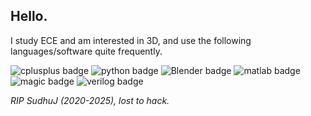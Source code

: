 ## Hello.

I study ECE and am interested in 3D, and use the following languages/software quite frequently.
<div align="left">
    <img src="https://img.shields.io/badge/-C++-00599C?logo=c%2B%2B&logoColor=white&style=for-the-badge" alt="cplusplus badge" />
    <img src="https://img.shields.io/badge/-Python-3776AB?logo=python&logoColor=white&style=for-the-badge" alt="python badge" />
    <img src="https://img.shields.io/badge/-Blender-Orange?logo=blender&logoColor=white&style=for-the-badge" alt="Blender badge" />
    <img src="https://img.shields.io/badge/-MATLAB-0076A8?logo=mathworks&logoColor=white&style=for-the-badge" alt="matlab badge" />
    <img src="https://img.shields.io/badge/-MAGIC-orange?style=for-the-badge" alt="magic badge" />
    <img src="https://img.shields.io/badge/-Verilog-red?style=for-the-badge" alt="verilog badge" />
</div>



*RIP SudhuJ (2020-2025), lost to hack.*


<!--
**sudhu-joshi/sudhu-joshi** is a ✨ _special_ ✨ repository because its `README.md` (this file) appears on your GitHub profile.
Here are some ideas to get you started:
- 🔭 I’m currently working on ...
- 🌱 I’m currently learning ...
- 👯 I’m looking to collaborate on ...
- 🤔 I’m looking for help with ...
- 💬 Ask me about ...
- 📫 How to reach me: ...
- 😄 Pronouns: ...
- ⚡ Fun fact: ...
-->
